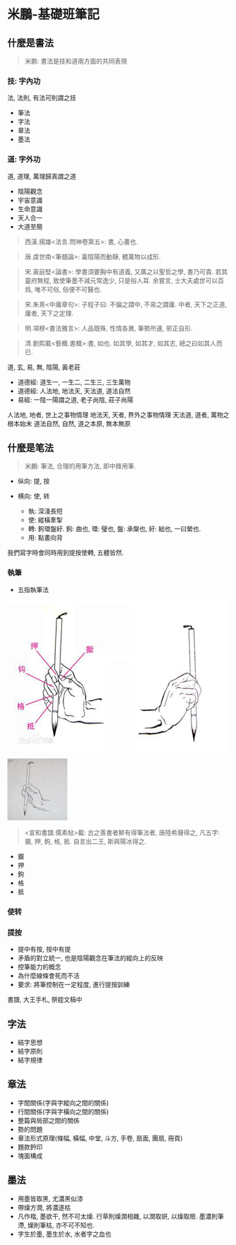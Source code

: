 # 米鵬-基礎班筆記

## 什麼是書法

> 米鹏: 書法是技和道兩方面的共同表現

### 技: 字內功

法, 法則, 有法可則謂之技

  - 筆法
  - 字法
  - 章法
  - 墨法

### 道: 字外功

道, 道理, 萬理歸真謂之道

  - 陰陽觀念
  - 宇宙意識
  - 生命意識
  - 天人合一
  - 大道至簡

> 西漢.揚雄<法言.問神卷第五>: 書, 心畫也.

> 唐.虞世南<筆髓論>: 稟陰陽而動靜, 體萬物以成形.

> 宋.黃庭堅<論書>: 學書須要胸中有道義, 又廣之以聖哲之學, 書乃可貴. 若其靈府無程, 致使筆墨不減元常逸少, 只是俗人耳. 余嘗言, 士大夫處世可以百爲, 唯不可俗, 俗便不可醫也.

> 宋.朱熹<中庸章句>: 子程子曰: 不偏之謂中, 不易之謂庸. 中者, 天下之正道, 庸者, 天下之定理.

> 明.項穆<書法雅言>: 人品既殊, 性情各異, 筆勢所運, 邪正自形.

> 清.劉熙載<藝概.書概>:書, 如也. 如其學, 如其才, 如其志, 總之曰如其人而已.

道, 玄, 易, 無, 陰陽, 黃老莊

  - 道德經: 道生一, 一生二, 二生三, 三生萬物
  - 道德經: 人法地, 地法天, 天法道, 道法自然
  - 易經: 一陰一陽謂之道, 老子尚陰, 莊子尚陽

人法地, 地者, 世上之事物情理
地法天, 天者, 界外之事物情理
天法道, 道者, 萬物之根本始末
道法自然, 自然, 道之本原, 無本無原

## 什麼是笔法

> 米鵬: 筆法, 合理的用筆方法, 即中鋒用筆.

- 纵向: 提, 按
- 横向: 使, 转

  - 執: 深淺長短
  - 使: 縱橫牽掣
  - 轉: 鉤環盤紆. 鉤: 曲也, 環: 璧也, 盤: 承槃也, 紆: 絀也, 一曰縈也.
  - 用: 點畫向背

我們寫字時會同時用到提按使轉, 五體皆然.

### 執筆

  - 五指執筆法

![執筆法1][I1]

![執筆法2][I2]

[I1]: images/a8773912b31bb051893d155d307adab44aede0ae.jpg
[I2]: images/0d338744ebf81a4cca0068a8d72a6059252da6a5.jpg

> <宣和書譜.儒素帖>載: 古之善書者鮮有得筆法者, 唐陸希聲得之, 凡五字: 擫, 押, 鉤, 格, 抵. 自言出二王, 斯與陽冰得之.

- 擫
- 押
- 鉤
- 格
- 抵

### 使转

### 提按

- 提中有按, 按中有提
- 矛盾的對立統一, 也是陰陽觀念在筆法的縱向上的反映
- 控筆能力的概念
- 為什麼線條會死而不活
- 要求: 將筆控制在一定程度, 進行提按訓練

書譜, 大王手札, 祭姪文稿中

## 字法

- 結字思想
- 結字原則
- 結字規律

## 章法

- 字間關係(字與字縱向之間的關係)
- 行間關係(字與字橫向之間的關係)
- 整篇與局部之間的關係
- 勢的問題
- 章法形式原理(條幅, 橫幅, 中堂, 斗方, 手卷, 扇面, 團扇, 冊頁)
- 題款鈐印
- 塊面構成

## 墨法

- 用墨皆取黑, 尤濃黑似漆
- 帶燥方潤, 將濃遂枯
- 凡作楷, 墨欲干, 然不可太燥. 行草則燥潤相雜, 以潤取妍, 以燥取險. 墨濃則筆滯, 燥則筆枯, 亦不可不知也.
- 字生於墨, 墨生於水, 水者字之血也
